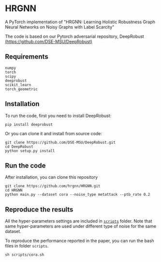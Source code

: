 # HRGNN

A PyTorch implementation of "HRGNN: Learning Holistic Robustness Graph Neural Networks on Noisy Graphs with Label Scarcity"

The code is based on our Pytorch adversarial repository, DeepRobust [(https://github.com/DSE-MSU/DeepRobust)](https://github.com/DSE-MSU/DeepRobust)


## Requirements
```
numpy
torch
scipy
deeprobust
scikit_learn
torch_geometric
```

## Installation
To run the code, first you need to install DeepRobust:
```
pip install deeprobust
```
Or you can clone it and install from source code:
```
git clone https://github.com/DSE-MSU/DeepRobust.git
cd DeepRobust
python setup.py install
```

## Run the code
After installation, you can clone this repository
```
git clone https://github.com/hrgnn/HRGNN.git
cd HRGNN
python main.py --dataset cora --noise_type metattack --ptb_rate 0.2
```

## Reproduce the results
All the hyper-parameters settings are included in [`scripts`](https://github.com/hrgnn/HRGNN/tree/master/scripts) folder. Note that same hyper-parameters are used under different type of noise for the same dataset. 

To reproduce the performance reported in the paper, you can run the bash files in folder `scripts`.
```
sh scripts/cora.sh
```

<!--
**IMPORTANT NOTICE** For the performance of Pubmed dataset, if you don't add the code (line 59-62 in `train.py`), the performance of GCN should be around 85 since the data splits are different from what I used in the paper. See details in https://github.com/ChandlerBang/Pro-GNN/issues/2
-->